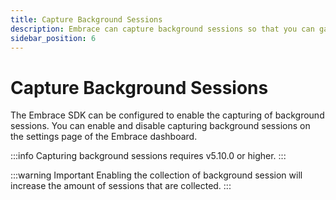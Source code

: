 ```yaml
---
title: Capture Background Sessions
description: Embrace can capture background sessions so that you can gain insight into user experiences that are affected by events that happen in the background.
sidebar_position: 6
---
```


# Capture Background Sessions

The Embrace SDK can be configured to enable the capturing of background sessions. You can enable and disable capturing background sessions on the settings page of the Embrace dashboard.

:::info
Capturing background sessions requires v5.10.0 or higher.
:::

:::warning Important
Enabling the collection of background session will increase the amount of sessions that are collected.
:::
